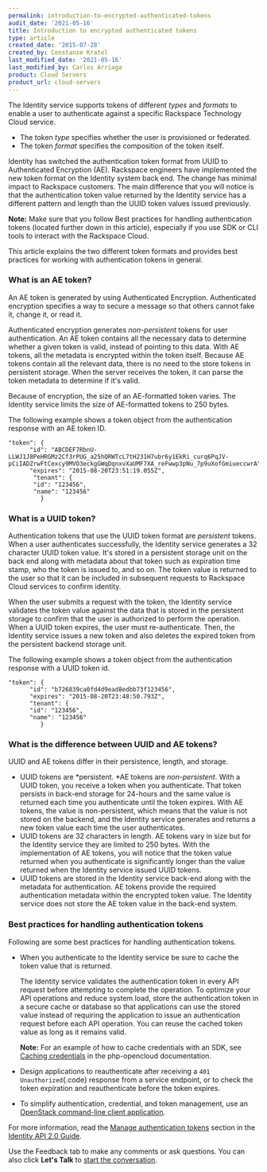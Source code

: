 ```yaml
---
permalink: introduction-to-encrypted-authenticated-tokens
audit_date: '2021-05-16'
title: Introduction to encrypted authenticated tokens
type: article
created_date: '2015-07-28'
created_by: Constanze Kratel
last_modified_date: '2021-05-16'
last_modified_by: Carlos Arriaga
product: Cloud Servers
product_url: cloud-servers
---
```


The Identity service supports tokens of
different *types* and *formats* to enable a user to authenticate against
a specific Rackspace Technology Cloud service.

-   The token *type* specifies whether the user is provisioned
    or federated.
-   The token *format* specifies the composition of the token itself.

Identity has switched the authentication token format
from UUID to Authenticated Encryption (AE). Rackspace engineers
have implemented the new token format on the Identity system back
end. The change has minimal impact to Rackspace customers. The main
difference that you will notice is that the authentication token value
returned by the Identity service has a different pattern and length than
the UUID token values issued previously.

**Note:**  Make sure that you follow Best practices for handling authentication
tokens (located further down in this article),
especially if you use SDK or CLI tools to interact with the Rackspace
Cloud.

This article explains the two different token formats and provides best
practices for working with authentication tokens in general.

### What is an AE token?

An AE token is generated by using Authenticated Encryption.
Authenticated encryption specifies a way to secure a message so that
others cannot fake it, change it, or read it.

Authenticated encryption generates *non-persistent* tokens for
user authentication. An AE token contains all the necessary data to
determine whether a given token is valid, instead of pointing to this
data. With AE tokens, all the metadata is encrypted within the token
itself. Because AE tokens contain all the relevant data, there is no
need to the store tokens in persistent storage. When the server receives
the token, it can parse the token metadata to determine if it's valid.

Because of encryption, the size of an AE-formatted token varies. The
Identity service limits the size of AE-formatted tokens
to 250 bytes.

The following example shows a token object from the authentication
response with an AE token ID.

    "token": {
          "id": "ABCDEF7RbnU-LLWJ1J8PeHRGMz2Cf3rPUG_a25hQRWTcL7tH231H7ubr6y1EkRi_curq6PqJV-pCiIADZrwFtCexcy9MVO3eckgGWqDqnxvXaUMF7XA_reFwwp3pNu_7p9uXofGmiueccwrA",
          "expires": "2015-08-20T23:51:19.055Z",
           "tenant": {
           "id": "123456",
           "name": "123456"
             }

### What is a UUID token?

Authentication tokens that use the UUID token format
are *persistent* tokens. When a user authenticates successfully, the
Identity service generates a 32 character UUID token
value. It's stored in a persistent storage unit on the back end along
with metadata about that token such as expiration time stamp, who the
token is issued to, and so on. The token value is returned to the user
so that it can be included in subsequent requests to Rackspace Cloud
services to confirm identity.

When the user submits a request with the token, the Identity service
validates the token value against the data that is stored in the
persistent storage to confirm that the user is authorized to perform the
operation. When a UUID token expires, the user must re-authenticate.
Then, the Identity service issues a new token and also deletes the
expired token from the persistent backend storage unit.

The following example shows a token object from the authentication
response with a UUID token id.

    "token": {
          "id": "b726839ca0fd4d9ead8edbb73f123456",
          "expires": "2015-08-20T23:48:50.793Z",
          "tenant": {
          "id": "123456",
          "name": "123456"
             }

### What is the difference between UUID and AE tokens?

UUID and AE tokens differ in their persistence, length, and storage.

-   UUID tokens are *persistent. *AE tokens are *non-persistent*. With a
    UUID token, you receive a token when you authenticate. That token
    persists in back-end storage for 24-hours and the same value is
    returned each time you authenticate until the token expires. With AE
    tokens, the value is non-persistent, which means that the value is
    not stored on the backend, and the Identity service generates and
    returns a new token value each time the user authenticates.
-   UUID tokens are 32 characters in length. AE tokens vary in size but
    for the Identity service they are limited to
    250 bytes. With the implementation of AE tokens, you will notice
    that the token value returned when you authenticate is significantly
    longer than the value returned when the Identity service issued
    UUID tokens.
-   UUID tokens are stored in the Identity service back-end along with
    the metadata for authentication.  AE tokens provide the required
    authentication metadata within the encrypted token value. The
    Identity service does not store the AE token value in the
    back-end system.

### Best practices for handling authentication tokens

Following are some best practices for handling authentication tokens.

-   When you authenticate to the Identity service be
    sure to cache the token value that is returned.

    The Identity service validates the authentication
    token in every API request before attempting to complete
    the operation. To optimize your API operations and reduce system
    load, store the authentication token in a secure cache or database
    so that applications can use the stored value instead of requiring
    the application to issue an authentication request before each
    API operation. You can reuse the cached token value as long as it
    remains valid.

    **Note:** For an example of how to cache credentials with an SDK,
    see [Caching credentials](https://php-opencloud.readthedocs.org/en/latest/caching-creds.html) in
    the php-opencloud documentation.

-   Design applications to reauthenticate after receiving
    a `401 Unauthorized`{.code} response from a service endpoint, or to
    check the token expiration and reauthenticate before the token
    expires.

-   To simplify authentication, credential, and token management, use
    an [OpenStack command-line client application](https://wiki.openstack.org/wiki/OpenStackClients).

For more information, read the [Manage authentication tokens](https://docs.rackspace.com/docs/cloud-identity/v2/developer-guide/#manage-authentication-tokens) section
in the [Identity API 2.0 Guide](https://docs.rackspace.com/docs/cloud-identity/v2/developer-guide/).

Use the Feedback tab to make any comments or ask questions. You can also click
**Let's Talk** to [start the conversation](https://www.rackspace.com/). 

